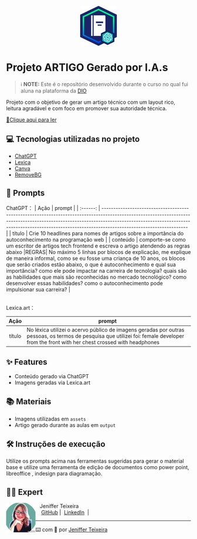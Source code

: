 <p align="center">
    <img width="100" src="https://github.com/jenifferteixeira/artigo-autoconhecimento-web/blob/main/assets-git/banner.png">
</p>


# Projeto ARTIGO Gerado por I.A.s


 > ℹ️ **NOTE:** Este é o repositório desenvolvido durante o curso no qual fui aluna na plataforma da [DIO](https://dio.me)

Projeto com o objetivo de gerar um artigo técnico com um layout rico, leitura agradável e com foco em promover sua autoridade técnica.



<a href="https://github.com/jenifferteixeira/artigo-autoconhecimento-web/blob/main/output/Como%20o%20autoconhecimento%20transforma%20desenvolvedores%20web%20em%20profissionais%20de%20sucesso.pdf" title="View PDF now"> 📕Clique aqui para ler</a>

## 💻 Tecnologias utilizadas no projeto

- [ChatGPT](https://chat.openai.com/) 
- [Lexica](https://lexica.art/)
- [Canva](https://www.canva.com/)
- [RemoveBG](https://www.remove.bg/pt-br)

## 🧠 Prompts


ChatGPT：
|   Ação   | prompt                                                                                                                                                                                                                                                                         |
| :------: | ------------------------------------------------------------------------------------------------------------------------------------------------------------------------------------------------------------------------------------------------------------------------------ |
|  título  | Crie 10 headlines para nomes de artigos sobre a importância do autoconhecimento na programação web                                                      |
| conteúdo | comporte-se como um escritor de artigos tech frontend e escreva o artigo atendendo as regras abaixo
|REGRAS| No máximo 5 linhas por blocos de explicação, me explique de maneira informal, como se eu fosse uma criança de 10 anos, os blocos que serão criados estão abaixo, o que é autoconhecimento e qual sua importância? como ele pode impactar na carreira de tecnologia? quais são as habilidades que mais são reconhecidas no mercado tecnológico? como desenvolver essas habilidades? como o autoconhecimento pode impulsionar sua carreira? |

<br>
Lexica.art：

|  Ação  | prompt                                                                                 |
| :----: | -------------------------------------------------------------------------------------- |
| título |No léxica utilizei o acervo público de imagens geradas por outras pessoas, os termos de pesquisa que utilizei foi: female developer from the front with her chest crossed with headphones |

## ✨ Features

- Conteúdo gerado via ChatGPT
- Imagens geradas via Lexica.art

## 📚 Materiais

- Imagens utilizadas em `assets`
- Artigo gerado durante as aulas em `output`

## 🛠️ Instruções de execução

Utilize os prompts acima nas ferramentas sugeridas para gerar o material base e utilize uma ferramenta de edição de documentos como power point, libreoffice , indesign para diagramação.

## 👨‍💻 Expert

<p>
    <img 
      align=left 
      margin=10 
      width=80 
      src="https://github.com/jenifferteixeira/artigo-autoconhecimento-web/blob/main/assets-git/1707272285584.jpg"
    />
    <p>&nbsp&nbsp&nbspJeniffer Teixeira<br>
    &nbsp&nbsp&nbsp
    <a href="https://github.com/jenifferteixeira">
    GitHub</a>&nbsp;|&nbsp;
    <a href="www.linkedin.com/in/dev-jeniffer-teixeira/">LinkedIn</a>
&nbsp;|&nbsp;

---

⌨️ com 💙 por [Jeniffer Teixeira](www.linkedin.com/in/dev-jeniffer-teixeira)
